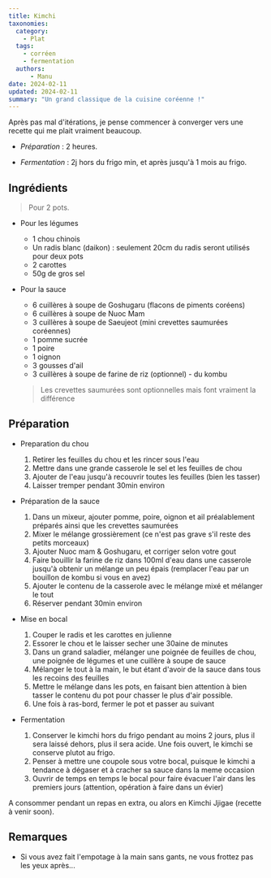 ```yaml
---
title: Kimchi
taxonomies:
  category:
    - Plat
  tags:
    - corréen
    - fermentation
  authors:
      - Manu
date: 2024-02-11
updated: 2024-02-11
summary: "Un grand classique de la cuisine coréenne !"
---
```

Après pas mal d'itérations, je pense commencer à converger vers une recette qui me plait vraiment beaucoup.

- *Préparation* : 2 heures.

- *Fermentation* : 2j hors du frigo min, et après jusqu'à 1 mois au frigo.

## Ingrédients
> Pour 2 pots.

* Pour les légumes
  - 1 chou chinois
  - Un radis blanc (daikon) : seulement 20cm du radis seront utilisés pour deux pots
  - 2 carottes
  - 50g de gros sel

* Pour la sauce
  - 6 cuillères à soupe de Goshugaru (flacons de piments coréens)
  - 6 cuillères à soupe de Nuoc Mam
  - 3 cuillères à soupe de Saeujeot (mini crevettes saumurées coréennes)
  - 1 pomme sucrée
  - 1 poire
  - 1 oignon
  - 3 gousses d'ail
  - 3 cuillères à soupe de farine de riz
  (optionnel) - du kombu


  > Les crevettes saumurées sont optionnelles mais font vraiment la différence

## Préparation

- Preparation du chou


    1. Retirer les feuilles du chou et les rincer sous l'eau
    2. Mettre dans une grande casserole le sel et les feuilles de chou
    3. Ajouter de l'eau jusqu'à recouvrir toutes les feuilles (bien les tasser)
    4. Laisser tremper pendant 30min environ


- Préparation de la sauce


    1. Dans un mixeur, ajouter pomme, poire, oignon et ail préalablement préparés ainsi que les crevettes saumurées
    2. Mixer le mélange grossièrement (ce n'est pas grave s'il reste des petits morceaux)
    3. Ajouter Nuoc mam & Goshugaru, et corriger selon votre gout
    4. Faire bouillir la farine de riz dans 100ml d'eau dans une casserole jusqu'à obtenir un mélange un peu épais (remplacer l'eau par un bouillon de kombu si vous en avez)
    5. Ajouter le contenu de la casserole avec le mélange mixé et mélanger le tout
    6. Réserver pendant 30min environ


- Mise en bocal


    1. Couper le radis et les carottes en julienne
    2. Essorer le chou et le laisser secher une 30aine de minutes
    3. Dans un grand saladier, mélanger une poignée de feuilles de chou, une poignée de légumes et une cuillère à soupe de sauce
    4. Mélanger le tout à la main, le but étant d'avoir de la sauce dans tous les recoins des feuilles
    5. Mettre le mélange dans les pots, en faisant bien attention à bien tasser le contenu du pot pour chasser le plus d'air possible.
    6. Une fois à ras-bord, fermer le pot et passer au suivant


- Fermentation


    1. Conserver le kimchi hors du frigo pendant au moins 2 jours, plus il sera laissé dehors, plus il sera acide. Une fois ouvert, le kimchi se conserve plutot au frigo.
    2. Penser à mettre une coupole sous votre bocal, puisque le kimchi a tendance à dégaser et à cracher sa sauce dans la meme occasion
    3. Ouvrir de temps en temps le bocal pour faire évacuer l'air dans les premiers jours (attention, opération à faire dans un évier)


A consommer pendant un repas en extra, ou alors en Kimchi Jjigae (recette à venir soon).

## Remarques
- Si vous avez fait l'empotage à la main sans gants, ne vous frottez pas les yeux après...
